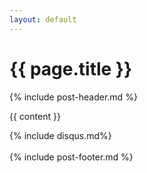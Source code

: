 ```yaml
---
layout: default
---
```


<div class="post-content-box">
<div class="post-title">
    <h1>{{ page.title }}</h1>
    {% include post-header.md %}
</div>

  {{ content }}

</div>


<div class="comments">
  {% include disqus.md%}
</div>


<br/>
<div class="post-footer">
  {% include post-footer.md %}
</div>

       

